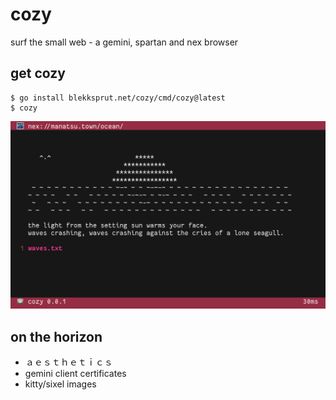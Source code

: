 # cozy

surf the small web - a gemini, spartan and nex browser

## get cozy

```
$ go install blekksprut.net/cozy/cmd/cozy@latest
$ cozy
```

![cozy nex](cozy-nex.png)

## on the horizon

* ａｅｓｔｈｅｔｉｃｓ
* gemini client certificates
* kitty/sixel images
